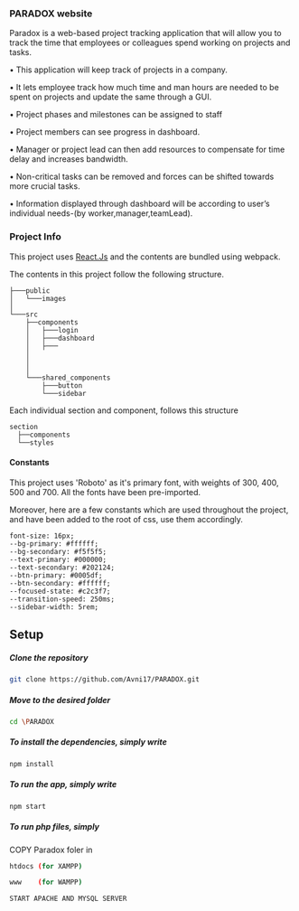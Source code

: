 ### PARADOX website

Paradox is a web-based project tracking application that will allow you to track the
time that employees or colleagues spend working on projects and tasks.

• This application will keep track of projects in a company.

• It lets employee track how much time and man hours are needed to be spent on projects and update the
same through a GUI.

• Project phases and milestones can be assigned to staff 

• Project members can see progress in dashboard.

• Manager or project lead can then add resources to compensate for time delay and increases bandwidth.

• Non-critical tasks can be removed and forces can be shifted towards more crucial tasks.

• Information displayed through dashboard will be according to user’s individual needs-(by
worker,manager,teamLead).

### Project Info

This project uses [React.Js](https://reactjs.org) and the contents are bundled using webpack.

The contents in this project follow the following structure.

```
├───public
│   └───images
│
└───src
    ├──components
    │   ├───login
    │   ├───dashboard
    │   ├───
    │ 
    │
    │
    └───shared_components
        ├───button
        └───sidebar
```

Each individual section and component, follows this structure

```
section
  ├──components
  └──styles
```

#### Constants

This project uses 'Roboto' as it's primary font, with weights of 300, 400, 500 and 700. All the fonts have been pre-imported.

Moreover, here are a few constants which are used throughout the project, and have been added to the root of css, use them accordingly.

```
font-size: 16px;
--bg-primary: #ffffff;
--bg-secondary: #f5f5f5;
--text-primary: #000000;
--text-secondary: #202124;
--btn-primary: #0005df;
--btn-secondary: #ffffff;
--focused-state: #c2c3f7;
--transition-speed: 250ms;
--sidebar-width: 5rem;
```

## Setup

##### Clone the repository

```bash
git clone https://github.com/Avni17/PARADOX.git
```

##### Move to the desired folder

```bash
cd \PARADOX
```

##### To install the dependencies, simply write

```bash
npm install
```

##### To run the app, simply write

```bash
npm start
```
##### To run php files, simply 

COPY Paradox foler in
```bash
htdocs (for XAMPP)

www    (for WAMPP)

START APACHE AND MYSQL SERVER
```



